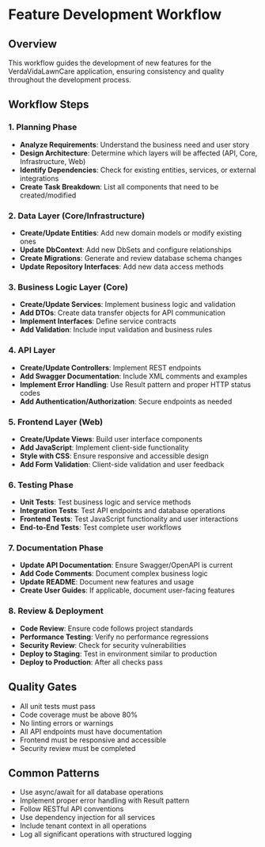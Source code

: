 # Feature Development Workflow

## Overview
This workflow guides the development of new features for the VerdaVidaLawnCare application, ensuring consistency and quality throughout the development process.

## Workflow Steps

### 1. Planning Phase
- **Analyze Requirements**: Understand the business need and user story
- **Design Architecture**: Determine which layers will be affected (API, Core, Infrastructure, Web)
- **Identify Dependencies**: Check for existing entities, services, or external integrations
- **Create Task Breakdown**: List all components that need to be created/modified

### 2. Data Layer (Core/Infrastructure)
- **Create/Update Entities**: Add new domain models or modify existing ones
- **Update DbContext**: Add new DbSets and configure relationships
- **Create Migrations**: Generate and review database schema changes
- **Update Repository Interfaces**: Add new data access methods

### 3. Business Logic Layer (Core)
- **Create/Update Services**: Implement business logic and validation
- **Add DTOs**: Create data transfer objects for API communication
- **Implement Interfaces**: Define service contracts
- **Add Validation**: Include input validation and business rules

### 4. API Layer
- **Create/Update Controllers**: Implement REST endpoints
- **Add Swagger Documentation**: Include XML comments and examples
- **Implement Error Handling**: Use Result<T> pattern and proper HTTP status codes
- **Add Authentication/Authorization**: Secure endpoints as needed

### 5. Frontend Layer (Web)
- **Create/Update Views**: Build user interface components
- **Add JavaScript**: Implement client-side functionality
- **Style with CSS**: Ensure responsive and accessible design
- **Add Form Validation**: Client-side validation and user feedback

### 6. Testing Phase
- **Unit Tests**: Test business logic and service methods
- **Integration Tests**: Test API endpoints and database operations
- **Frontend Tests**: Test JavaScript functionality and user interactions
- **End-to-End Tests**: Test complete user workflows

### 7. Documentation Phase
- **Update API Documentation**: Ensure Swagger/OpenAPI is current
- **Add Code Comments**: Document complex business logic
- **Update README**: Document new features and usage
- **Create User Guides**: If applicable, document user-facing features

### 8. Review & Deployment
- **Code Review**: Ensure code follows project standards
- **Performance Testing**: Verify no performance regressions
- **Security Review**: Check for security vulnerabilities
- **Deploy to Staging**: Test in environment similar to production
- **Deploy to Production**: After all checks pass

## Quality Gates
- All unit tests must pass
- Code coverage must be above 80%
- No linting errors or warnings
- All API endpoints must have documentation
- Frontend must be responsive and accessible
- Security review must be completed

## Common Patterns
- Use async/await for all database operations
- Implement proper error handling with Result<T> pattern
- Follow RESTful API conventions
- Use dependency injection for all services
- Include tenant context in all operations
- Log all significant operations with structured logging
